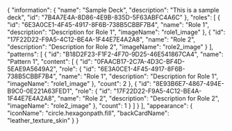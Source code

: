 {
  "information": {
    "name": "Sample Deck",
    "description": "This is a sample deck",
    "id": "7B4A7E4A-8D86-4E9B-835D-5F63ABFC4A6C"
  },
  "roles": [
    {
      "id": "6E3A0CE1-4F45-4917-8F6B-738B5CBBF7B4",
      "name": "Role 1",
      "description": "Description for Role 1",
      "imageName": "role1_image"
    },
    {
      "id": "17F22D22-F9A5-4C12-BE4A-1F44E7E4A2A8",
      "name": "Role 2",
      "description": "Description for Role 2",
      "imageName": "role2_image"
    }
  ],
  "patterns": [
    {
      "id": "B18D2F23-F1F2-4F70-9D25-46E541867CA4",
      "name": "Pattern 1",
      "content": [
        {
          "id": "0FAACB17-2C7A-4D3C-BF4D-5EAE9A5649A2",
          "role": {
            "id": "6E3A0CE1-4F45-4917-8F6B-738B5CBBF7B4",
            "name": "Role 1",
            "description": "Description for Role 1",
            "imageName": "role1_image"
          },
          "count": 2
        },
        {
          "id": "8E93B6E7-4867-494E-B9C0-0E221A63FED1",
          "role": {
            "id": "17F22D22-F9A5-4C12-BE4A-1F44E7E4A2A8",
            "name": "Role 2",
            "description": "Description for Role 2",
            "imageName": "role2_image"
          },
          "count": 1
        }
      ]
    }
  ],
  "appearance": {
    "iconName": "circle.hexagonpath.fill",
    "backCardName": "leather_texture_skin"
  }
}
